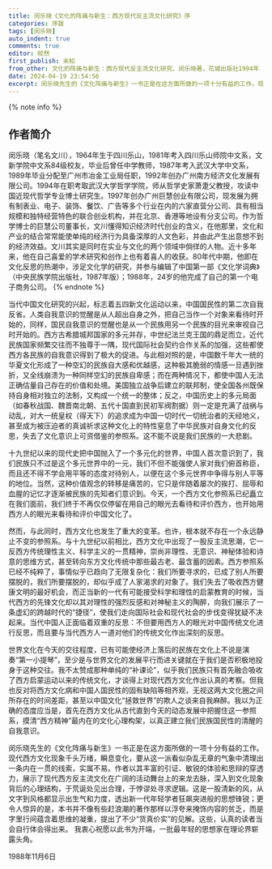 ```yaml
---
title: 闵乐晓《文化的阵痛与新生：西方现代反主流文化研究》序
categories: 序跋
tags: [闵乐晓]
auto_indent: true
comments: true
editor: 皎然
first_publish: 未知
from_other: 文化的阵痛与新生：西方现代反主流文化研究，闵乐晓著，花城出版社1994年
date: 2024-04-19 23:54:56
excerpt: 闵乐晓先生的《文化阵痛与新生》一书正是在这方面所做的一项十分有益的工作。现代西方文化现象千头万绪，瞬息变化，要从这一派看似杂乱无章的气象中清理出一条内在一贯的线索，实属不易。作者以其丰富的引证、敏锐的体验和思辩的穿透力，展示了现代西方反主流文化在广阔的活动舞台上的来龙去脉，深入到文化现象背后的心理结构，于荒诞处见出合理，于悖谬处寻求逻辑。这是一股清新的风，从文字到风格都显示出生气和力度，透出新一代年轻学者狂飙突进般的思想锋锐；更令人惊异的是，本书并不像有些赶浪潮的著作那样以浮夸来掩饰内容的贫乏，而是字里行间蕴含着思维的凝重，提出了不少“货真价实”的见解。这些，认真的读者当会自行体会得出来。
---
```

{% note info %}
## 作者简介
闵乐晓（笔名文川），1964年生于四川乐山，1981年考入四川乐山师院中文系，文新学院中文系84级校友，毕业后曾任中学教师，1987年考入武汉大学中文系，1989年毕业分配至广州市冶金工业局任职，1992年创办广州南方经济文化发展有限公司。1994年在职考取武汉大学哲学学院，师从哲学史家萧疌父教授，攻读中国近现代哲学专业博士研究生。1997年创办广州巨慧创业有限公司，现发展为拥有制表业、电子、装饰、餐饮、广告等多个行业在内的六家直营分公司、具有相当规模和独特经营特色的联合创业机构，并在北京、香港等地设有分支公司。作为哲学博士的巨慧公司董事长，文川懂得知识经济时代创业的含义，在他那里，文化和产业的结合常常能使单纯的经济行为具备深厚的人文色彩，并由此产生出意想不到的经济效益。文川其实是同时在实业与文化的两个领域中倘徉的人物。近十多年来，他在自己喜爱的学术研究和创作上也有着喜人的收获。80年代中期，他即在文化反思的热潮中，涉足文化学的研究，并参与编辑了中国第一部《文化学词典》（中央民族学院出版社，1987年版）；1988年，24岁的他完成了自己的第一个电子商务公司。
{% endnote %}

当代中国文化研究的兴起，标志着五四新文化运动以来，中国国民性的第二次自我反省。人类自我意识的觉醒是从人超出自身之外，把自己当作一个对象来看待时开始的，同样，国民自我意识的觉醒也是从一个民族用另一个民族的目光来审视自己时开始的。西方古希腊城邦国家的多元并存，中世纪法兰克王国的鼎足而立，近代民族国家频繁交往而不独尊于一隅，现代国际社会契约合作关系的加强，这些都使西方各民族的自我意识得到了极大的促进。与此相对照的是，中国数千年大一统的华夏文化形成了一种空幻的民族自大感和优越感，这种极其脆弱的情感一旦遇到挫折，又全线崩溃为一种同样空幻的民族自卑感；而在两种情况下，都使中国人无法正确估量自己存在的价值和处境。美国独立战争后建立的联邦制，使全国各州既保持自身相对独立的法制，又构成一个统一的整体；反之，中国历史上的多元局面（如春秋战国、魏晋南北朝、五代十国直到民初军阀割据）则一定是充满了战祸与动乱，对大一统皇权（得天下）的追求成为中国一切时代一切统治者的天经地义，甚至成为被压迫者的真诚祈求这种文化上的特性窒息了中华民族对自身文化的反思，失去了文化意识上可资借鉴的参照系。这不能不说是我们民族的一大悲剧。

十九世纪以来的现代史把中国抛入了一个多元化的世界，中国人首次意识到了，我们民族只不过是这个多元世界中的一元，我们不但不能强使人家对我们俯首称臣，而且还不得不学会用平等的态度对待别人，以便在这个多元世界中争得与别人平等的地位。当然，这种价值观念的转移是痛苦的，它只是伴随着屡次的挨打、屈辱和血腥的记忆才逐渐被民族的先知者们意识到。今天，一个西方文化参照系已纪矗立在我们面前，我们终于不再仅仅停留在用自己的眼光去看待和评价西方，也开始用西方人的眼光来看待和评价中国文化了。

然而，与此同时，西方文化也发生了重大的变革。也许，根本就不存在一个永远静止不变的参照系。与十九世纪以前相比，西方文化中出现了一股反主流思潮，它一反西方传统理性主义、科学主义的一贯精神，崇尚非理性、无意识、神秘体验和诗意的思维方式，甚至转向东方文化传统中那些最古老、最含蓄的因素。西方参照系已经不纯粹了，事情似乎已趋向了无限复杂化：我们所要寻求的，已成了别人所要摆脱的，我们所要摆脱的，却似乎成了人家渴求的对象了。我们失去了吸收西方健康文明的最好机会，而正当新的一代有可能接受科学和理性的启蒙教育的时候，当代西方的先锋文化却以其对理性的强烈反感和对神秘主义的陶醉，向我们展示了一条虚幻的跨越时代的“捷径”，使我们走向国际社会和现代社会的步伐变得犹疑不决起来。当代中国人正面临着双重的反思：不但要用西方人的眼光对中国传统文化进行反思，而且要与当代西方人一道对他们的传统文化作出深刻的反思。

世界文化在今天的交往程度，已有可能使经济上落后的民族在文化上不说是演奏“第一小提琴”，至少是与世界文化的发展平行而进关键就在于我们是否积极地投身于这种交往。我不太赞成那种单纯的“补课论”，似乎我们民族只有首先融合吸收了西方启蒙运动以来的传统文化，才谈得上对现代西方文化作出认真的考察。但我也反对将西方文化病和中国人国民性的固有缺陷等相齐观，无视这两大文化圈之间所存在的时间差距，甚至以中国文化“拯救世界”的欺人之谈来自我麻醉。我以为正确的态度应当是，首先在西方文化从古代直到今天的动态发展中把握住这一参照系，摸清“西方精神”最内在的文化心理构架，以真正建立我们民族国民性的清醒的自我意识。

闵乐晓先生的《文化阵痛与新生》一书正是在这方面所做的一项十分有益的工作。现代西方文化现象千头万绪，瞬息变化，要从这一派看似杂乱无章的气象中清理出一条内在一贯的线索，实属不易。作者以其丰富的引证、敏锐的体验和思辩的穿透力，展示了现代西方反主流文化在广阔的活动舞台上的来龙去脉，深入到文化现象背后的心理结构，于荒诞处见出合理，于悖谬处寻求逻辑。这是一股清新的风，从文字到风格都显示出生气和力度，透出新一代年轻学者狂飙突进般的思想锋锐；更令人惊异的是，本书并不像有些赶浪潮的著作那样以浮夸来掩饰内容的贫乏，而是字里行间蕴含着思维的凝重，提出了不少“货真价实”的见解。这些，认真的读者当会自行体会得出来。
我衷心祝愿以此书为开端，一批最年轻的思想家在理论界崭露头角。

1988年11月6日
